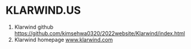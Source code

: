# KLARWIND.US

1. Klarwind github https://github.com/kimsehwa0320/2022website/Klarwind/index.html
2. Klarwind homepage www.klarwind.com
